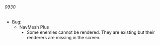 ###### 0930

- Bug: 
  - NavMesh Plus
    - Some enemies cannot be rendered. They are existing but their renderers are missing in the screen.